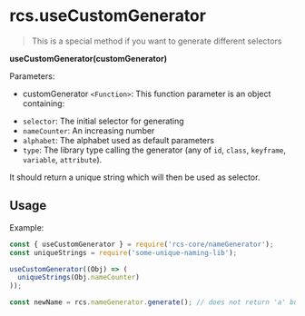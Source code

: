 # rcs.useCustomGenerator

> This is a special method if you want to generate different selectors

**useCustomGenerator(customGenerator)**

Parameters:
- customGenerator `<Function>`: This function parameter is an object containing:

* `selector`: The initial selector for generating
* `nameCounter`: An increasing number
* `alphabet`: The alphabet used as default parameters
* `type`: The library type calling the generator (any of `id`, `class`, `keyframe`, `variable`, `attribute`). 

It should return a unique string which will then be used as selector.

## Usage

Example:

```js
const { useCustomGenerator } = require('rcs-core/nameGenerator');
const uniqueStrings = require('some-unique-naming-lib');

useCustomGenerator((Obj) => (
  uniqueStrings(Obj.nameCounter)
));

const newName = rcs.nameGenerator.generate(); // does not return 'a' but the outcome from `uniqueStrings(nameCounter)`
```
